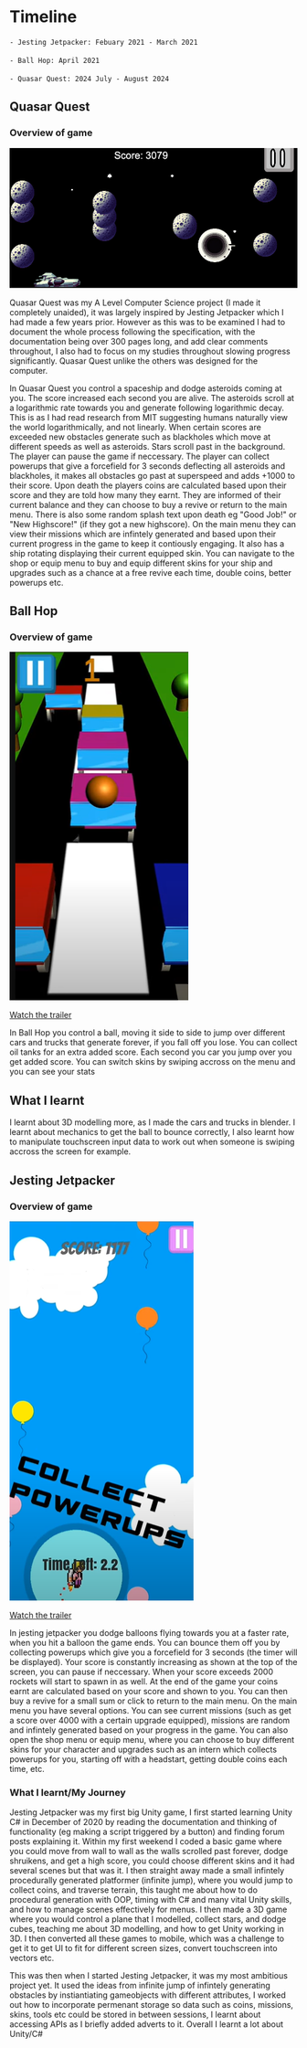 # Timeline

```
- Jesting Jetpacker: Febuary 2021 - March 2021

- Ball Hop: April 2021

- Quasar Quest: 2024 July - August 2024
```


## Quasar Quest 

### Overview of game 

![Quasar Quest Showcase](Quasar%20Quest/showcase%20images/Quasar%20Quest%20showcase.png)

Quasar Quest was my A Level Computer Science project (I made it completely unaided), it was largely inspired by Jesting Jetpacker which I had made a few years prior. However as this was to be examined I had to document the whole process following the specification, with the documentation being over 300 pages long, and add clear comments throughout, I also had to focus on my studies throughout slowing progress significantly. Quasar Quest unlike the others was designed for the computer. 

In Quasar Quest you control a spaceship and dodge asteroids coming at you. The score increased each second you are alive. The asteroids scroll at a logarithmic rate towards you and generate following logarithmic decay. This is as I had read research from MIT suggesting humans naturally view the world logarithmically, and not linearly. When certain scores are exceeded new obstacles generate such as blackholes which move at different speeds as well as asteroids. Stars scroll past in the background. The player can pause the game if neccessary. The player can collect powerups that give a forcefield for 3 seconds deflecting all asteroids and blackholes, it makes all obstacles go past at superspeed and adds +1000 to their score. Upon death the players coins are calculated based upon their score and they are told how many they earnt. They are informed of their current balance and they can choose to buy a revive or return to the main menu. There is also some random splash text upon death eg "Good Job!" or "New Highscore!" (if they got a new highscore). On the main menu they can view their missions which are infintely generated and based upon their current progress in the game to keep it contiously engaging. It also has a ship rotating displaying their current equipped skin. You can navigate to the shop or equip menu to buy and equip different skins for your ship and upgrades such as a chance at a free revive each time, double coins, better powerups etc. 

## Ball Hop

### Overview of game

![Jesting Jetpacker Showcase](Ball%20Hop%20Scripts/showcase_images/ball%20hop%20showcase.png)

[Watch the trailer](https://www.youtube.com/watch?v=E_doF_Gnd5k&t=12s)

In Ball Hop you control a ball, moving it side to side to jump over different cars and trucks that generate forever, if you fall off you lose. You can collect oil tanks for an extra added score. Each second you car you jump over you get added score. You can switch skins by swiping accross on the menu and you can see your stats

## What I learnt

I learnt about 3D modelling more, as I made the cars and trucks in blender. I learnt about mechanics to get the ball to bounce correctly, I also learnt how to manipulate touchscreen input data to work out when someone is swiping accross the screen for example. 

## Jesting Jetpacker

### Overview of game

![Jesting Jetpacker Showcase](Jesting%20Jetpacker%20Scripts/showcase%20image/jesting%20jetpacker%20showcase.png)

[Watch the trailer](https://www.youtube.com/watch?v=1H9mcVTjLgU&t=48s)

In jesting jetpacker you dodge balloons flying towards you at a faster rate, when you hit a balloon the game ends. You can bounce them off you by collecting powerups which give you a forcefield for 3 seconds (the timer will be displayed). Your score is constantly increasing as shown at the top of the screen, you can pause if neccessary. When your score exceeds 2000 rockets will start to spawn in as well. At the end of the game your coins earnt are calculated based on your score and shown to you. You can then buy a revive for a small sum or click to return to the main menu. On the main menu you have several options. You can see current missions (such as get a score over 4000 with a certain upgrade equipped), missions are random and infintely generated based on your progress in the game. You can also open the shop menu or equip menu, where you can choose to buy different skins for your character and upgrades such as an intern which collects powerups for you, starting off with a headstart, getting double coins each time, etc. 

### What I learnt/My Journey

Jesting Jetpacker was my first big Unity game, I first started learning Unity C# in December of 2020 by reading the documentation and thinking of functionality (eg making a script triggered by a button) and finding forum posts explaining it. Within my first weekend I coded a basic game where you could move from wall to wall as the walls scrolled past forever, dodge shruikens, and get a high score, you could choose different skins and it had several scenes but that was it. I then straight away made a small infintely procedurally generated platformer (infinite jump), where you would jump to collect coins, and traverse terrain, this taught me about how to do procedural generation with OOP, timing with C# and many vital Unity skills, and how to manage scenes effectively for menus. I then made a 3D game where you would control a plane that I modelled, collect stars, and dodge cubes, teaching me about 3D modelling, and how to get Unity working in 3D. I then converted all these games to mobile, which was a challenge to get it to get UI to fit for different screen sizes, convert touchscreen into vectors etc. 

This was then when I started Jesting Jetpacker, it was my most ambitious project yet. It used the ideas from infinite jump of infintely generating obstacles by instiantiating gameobjects with different attributes, I worked out how to incorporate permenant storage so data such as coins, missions, skins, tools etc could be stored in between sessions, I learnt about accessing APIs as I briefly added adverts to it. Overall I learnt a lot about Unity/C#

